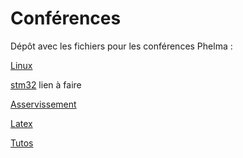 # Conférences

Dépôt avec les fichiers pour les conférences Phelma :

[Linux](linux/README.md)

[stm32]() lien à faire

[Asservissement](asservissements/README.md)

[Latex](latex/latex.md)

[Tutos](tutos/README.md)
